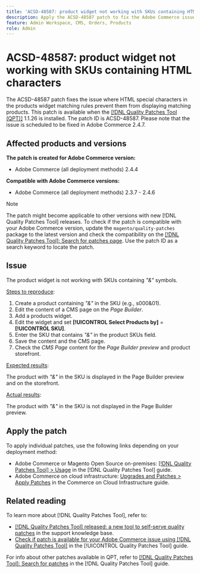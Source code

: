 ```yaml
---
title: 'ACSD-48587: product widget not working with SKUs containing HTML characters'
description: Apply the ACSD-48587 patch to fix the Adobe Commerce issue where HTML special characters in the products widget matching rules prevent them from displaying matching products.
feature: Admin Workspace, CMS, Orders, Products
role: Admin
---
```

# ACSD-48587: product widget not working with SKUs containing HTML characters

The ACSD-48587 patch fixes the issue where HTML special characters in the products widget matching rules prevent them from displaying matching products. This patch is available when the [[!DNL Quality Patches Tool (QPT)]](https://experienceleague.adobe.com/en/docs/commerce-knowledge-base/kb/announcements/commerce-announcements/magento-quality-patches-released-new-tool-to-self-serve-quality-patches) 1.1.26 is installed. The patch ID is ACSD-48587. Please note that the issue is scheduled to be fixed in Adobe Commerce 2.4.7.

## Affected products and versions

**The patch is created for Adobe Commerce version:**

* Adobe Commerce (all deployment methods) 2.4.4

**Compatible with Adobe Commerce versions:**

* Adobe Commerce (all deployment methods) 2.3.7 - 2.4.6

>[!NOTE]
>
>The patch might become applicable to other versions with new [!DNL Quality Patches Tool] releases. To check if the patch is compatible with your Adobe Commerce version, update the `magento/quality-patches` package to the latest version and check the compatibility on the [[!DNL Quality Patches Tool]: Search for patches page](https://experienceleague.adobe.com/tools/commerce-quality-patches/index.html). Use the patch ID as a search keyword to locate the patch.

## Issue

The product widget is not working with SKUs containing *"&"* symbols.

<u>Steps to reproduce</u>:

1. Create a product containing *"&"* in the SKU (e.g., s000&01).
1. Edit the content of a CMS page on the *Page Builder*.
1. Add a products widget.
1. Edit the widget and set **[!UICONTROL Select Products by]** = **[!UICONTROL SKU]**.
1. Enter the SKU that contains *"&"* in the product SKUs field.
1. Save the content and the CMS page.
1. Check the *CMS Page* content for the *Page Builder preview* and product storefront.

<u>Expected results</u>:

The product with *"&"* in the SKU is displayed in the Page Builder preview and on the storefront.

<u>Actual results</u>:

The product with *"&"* in the SKU is not displayed in the Page Builder preview.

## Apply the patch

To apply individual patches, use the following links depending on your deployment method:

* Adobe Commerce or Magento Open Source on-premises: [[!DNL Quality Patches Tool] > Usage](/help/tools/quality-patches-tool/usage.md) in the [!DNL Quality Patches Tool] guide.
* Adobe Commerce on cloud infrastructure: [Upgrades and Patches > Apply Patches](https://experienceleague.adobe.com/docs/commerce-cloud-service/user-guide/develop/upgrade/apply-patches.html) in the Commerce on Cloud Infrastructure guide.

## Related reading

To learn more about [!DNL Quality Patches Tool], refer to:

* [[!DNL Quality Patches Tool] released: a new tool to self-serve quality patches](https://experienceleague.adobe.com/en/docs/commerce-knowledge-base/kb/announcements/commerce-announcements/magento-quality-patches-released-new-tool-to-self-serve-quality-patches) in the support knowledge base.
* [Check if patch is available for your Adobe Commerce issue using [!DNL Quality Patches Tool]](/help/tools/quality-patches-tool/patches-available-in-qpt/check-patch-for-magento-issue-with-magento-quality-patches.md) in the [!UICONTROL Quality Patches Tool] guide.


For info about other patches available in QPT, refer to [[!DNL Quality Patches Tool]: Search for patches](https://experienceleague.adobe.com/tools/commerce-quality-patches/index.html) in the [!DNL Quality Patches Tool] guide.
